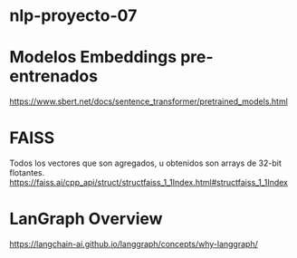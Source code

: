 # nlp-proyecto-07

# Modelos Embeddings pre-entrenados
https://www.sbert.net/docs/sentence_transformer/pretrained_models.html

# FAISS
Todos los vectores que son agregados, u obtenidos son arrays de 32-bit flotantes.
https://faiss.ai/cpp_api/struct/structfaiss_1_1Index.html#structfaiss_1_1Index

# LanGraph Overview
https://langchain-ai.github.io/langgraph/concepts/why-langgraph/
